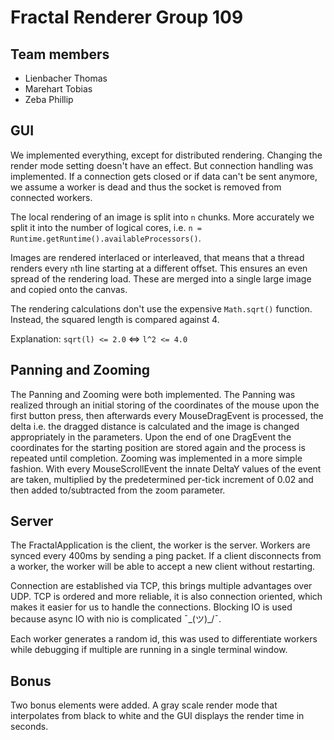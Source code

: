 # Fractal Renderer Group 109

## Team members

* Lienbacher Thomas
* Marehart Tobias
* Zeba Phillip

## GUI

We implemented everything, except for distributed rendering.
Changing the render mode setting doesn't have an effect.
But connection handling was implemented.
If a connection gets closed or if data can't be sent anymore, we assume
a worker is dead and thus the socket is removed from connected workers.

The local rendering of an image is split into `n` chunks.
More accurately we split it into the number of logical cores,
i.e. `n = Runtime.getRuntime().availableProcessors()`.

Images are rendered interlaced or interleaved, that means that a thread renders
every `n`th line starting at a different offset. This ensures an even spread
of the rendering load.
These are merged into a single large image and copied onto the canvas.

The rendering calculations don't use the expensive `Math.sqrt()` function.
Instead, the squared length is compared against 4.

Explanation: `sqrt(l) <= 2.0` <=> `l^2 <= 4.0`

## Panning and Zooming

The Panning and Zooming were both implemented. The Panning was realized through an initial storing of the coordinates of the mouse upon the first button press,
then afterwards every MouseDragEvent is processed, the delta i.e. the dragged distance is calculated and the image is changed appropriately in the parameters. Upon the end of one DragEvent the coordinates for the
starting position are stored again and the process is repeated until completion. Zooming was implemented in a more simple fashion. With every MouseScrollEvent the innate DeltaY values of the event are taken, multiplied
by the predetermined per-tick increment of 0.02 and then added to/subtracted from the zoom parameter.   

## Server

The FractalApplication is the client, the worker is the server.
Workers are synced every 400ms by sending a ping packet.
If a client disconnects from a worker,
the worker will be able to accept a new client without restarting.

Connection are established via TCP, this brings multiple advantages over UDP.
TCP is ordered and more reliable, it is also connection oriented, which makes
it easier for us to handle the connections.
Blocking IO is used because async IO with nio is complicated ¯\_(ツ)_/¯.

Each worker generates a random id, this was used to differentiate workers
while debugging if multiple are running in a single terminal window.

## Bonus

Two bonus elements were added.
A gray scale render mode that interpolates from black to white
and the GUI displays the render time in seconds.

